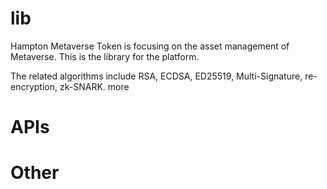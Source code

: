# lib

Hampton Metaverse Token is focusing on the asset management of Metaverse.
This is the library for the platform.

The related algorithms include RSA, ECDSA, ED25519, Multi-Signature, re-encryption, zk-SNARK.
more

# APIs

# Other

#
